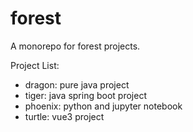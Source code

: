 # forest
A monorepo for forest projects.

Project List:
- dragon: pure java project
- tiger: java spring boot project
- phoenix: python and jupyter notebook
- turtle: vue3 project
